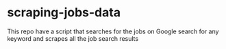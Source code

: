 # scraping-jobs-data
This repo have a script that searches for the jobs on Google search for any keyword and scrapes all the job search results
